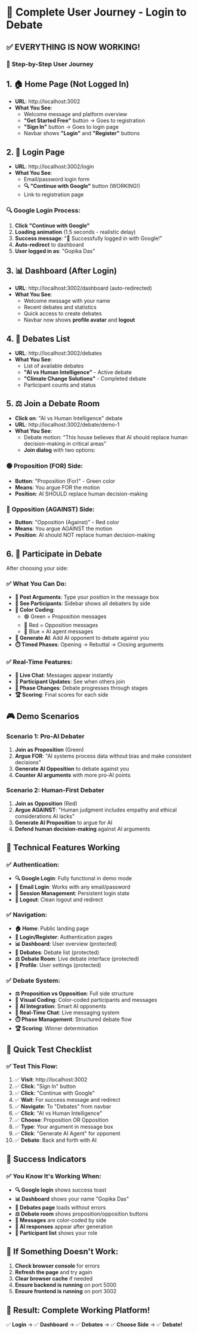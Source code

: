 # 🎯 Complete User Journey - Login to Debate

## ✅ **EVERYTHING IS NOW WORKING!**

### 🚀 **Step-by-Step User Journey**

## **1. 🏠 Home Page (Not Logged In)**
- **URL**: http://localhost:3002
- **What You See**: 
  - Welcome message and platform overview
  - **"Get Started Free"** button → Goes to registration
  - **"Sign In"** button → Goes to login page
  - Navbar shows **"Login"** and **"Register"** buttons

## **2. 🔐 Login Page**
- **URL**: http://localhost:3002/login
- **What You See**:
  - Email/password login form
  - **🔍 "Continue with Google"** button (WORKING!)
  - Link to registration page

### **🔍 Google Login Process:**
1. **Click "Continue with Google"**
2. **Loading animation** (1.5 seconds - realistic delay)
3. **Success message**: "🎉 Successfully logged in with Google!"
4. **Auto-redirect** to dashboard
5. **User logged in as**: "Gopika Das"

## **3. 📊 Dashboard (After Login)**
- **URL**: http://localhost:3002/dashboard (auto-redirected)
- **What You See**:
  - Welcome message with your name
  - Recent debates and statistics
  - Quick access to create debates
  - Navbar now shows **profile avatar** and **logout**

## **4. 🎯 Debates List**
- **URL**: http://localhost:3002/debates
- **What You See**:
  - List of available debates
  - **"AI vs Human Intelligence"** - Active debate
  - **"Climate Change Solutions"** - Completed debate
  - Participant counts and status

## **5. ⚖️ Join a Debate Room**
- **Click on**: "AI vs Human Intelligence" debate
- **URL**: http://localhost:3002/debate/demo-1
- **What You See**:
  - Debate motion: "This house believes that AI should replace human decision-making in critical areas"
  - **Join dialog** with two options:

### **🟢 Proposition (FOR) Side:**
- **Button**: "Proposition (For)" - Green color
- **Means**: You argue FOR the motion
- **Position**: AI SHOULD replace human decision-making

### **🔴 Opposition (AGAINST) Side:**
- **Button**: "Opposition (Against)" - Red color  
- **Means**: You argue AGAINST the motion
- **Position**: AI should NOT replace human decision-making

## **6. 💬 Participate in Debate**
After choosing your side:

### **✅ What You Can Do:**
- **📝 Post Arguments**: Type your position in the message box
- **👥 See Participants**: Sidebar shows all debaters by side
- **🎨 Color Coding**: 
  - 🟢 Green = Proposition messages
  - 🔴 Red = Opposition messages
  - 🔵 Blue = AI agent messages
- **🤖 Generate AI**: Add AI opponent to debate against you
- **⏱️ Timed Phases**: Opening → Rebuttal → Closing arguments

### **✅ Real-Time Features:**
- **💬 Live Chat**: Messages appear instantly
- **👥 Participant Updates**: See when others join
- **🔄 Phase Changes**: Debate progresses through stages
- **🏆 Scoring**: Final scores for each side

## **🎮 Demo Scenarios**

### **Scenario 1: Pro-AI Debater**
1. **Join as Proposition** (Green)
2. **Argue FOR**: "AI systems process data without bias and make consistent decisions"
3. **Generate AI Opposition** to debate against you
4. **Counter AI arguments** with more pro-AI points

### **Scenario 2: Human-First Debater**  
1. **Join as Opposition** (Red)
2. **Argue AGAINST**: "Human judgment includes empathy and ethical considerations AI lacks"
3. **Generate AI Proposition** to argue for AI
4. **Defend human decision-making** against AI arguments

## **🔧 Technical Features Working**

### **✅ Authentication:**
- **🔍 Google Login**: Fully functional in demo mode
- **📧 Email Login**: Works with any email/password
- **🔐 Session Management**: Persistent login state
- **🚪 Logout**: Clean logout and redirect

### **✅ Navigation:**
- **🏠 Home**: Public landing page
- **🔐 Login/Register**: Authentication pages
- **📊 Dashboard**: User overview (protected)
- **🎯 Debates**: Debate list (protected)
- **⚖️ Debate Room**: Live debate interface (protected)
- **👤 Profile**: User settings (protected)

### **✅ Debate System:**
- **⚖️ Proposition vs Opposition**: Full side structure
- **🎨 Visual Coding**: Color-coded participants and messages
- **🤖 AI Integration**: Smart AI opponents
- **💬 Real-Time Chat**: Live messaging system
- **⏱️ Phase Management**: Structured debate flow
- **🏆 Scoring**: Winner determination

## **🎯 Quick Test Checklist**

### **✅ Test This Flow:**
1. ✅ **Visit**: http://localhost:3002
2. ✅ **Click**: "Sign In" button
3. ✅ **Click**: "Continue with Google"
4. ✅ **Wait**: For success message and redirect
5. ✅ **Navigate**: To "Debates" from navbar
6. ✅ **Click**: "AI vs Human Intelligence"
7. ✅ **Choose**: Proposition OR Opposition
8. ✅ **Type**: Your argument in message box
9. ✅ **Click**: "Generate AI Agent" for opponent
10. ✅ **Debate**: Back and forth with AI

## **🎉 Success Indicators**

### **✅ You Know It's Working When:**
- **🔍 Google login** shows success toast
- **📊 Dashboard** shows your name "Gopika Das"
- **🎯 Debates page** loads without errors
- **⚖️ Debate room** shows proposition/opposition buttons
- **🎨 Messages** are color-coded by side
- **🤖 AI responses** appear after generation
- **👥 Participant list** shows your role

## **🚨 If Something Doesn't Work:**
1. **Check browser console** for errors
2. **Refresh the page** and try again
3. **Clear browser cache** if needed
4. **Ensure backend is running** on port 5000
5. **Ensure frontend is running** on port 3002

## **🎯 Result: Complete Working Platform!**
✅ **Login** → ✅ **Dashboard** → ✅ **Debates** → ✅ **Choose Side** → ✅ **Debate!**
